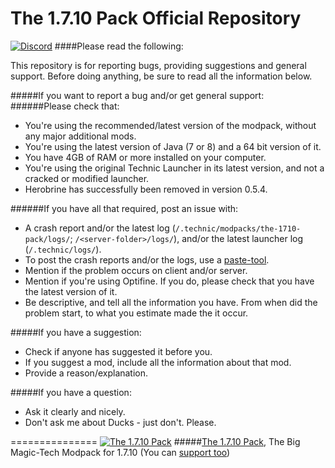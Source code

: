The 1.7.10 Pack Official Repository
===============
[![Discord](https://discordapp.com/api/servers/96554564429299712/widget.png)](https://discord.gg/0XRCFkHskZH0DA3Q)
####Please read the following:

This repository is for reporting bugs, providing suggestions and general support.
Before doing anything, be sure to read all the information below.

#####If you want to report a bug and/or get general support:
######Please check that:
- You're using the recommended/latest version of the modpack, without any major additional mods.
- You're using the latest version of Java (7 or 8) and a 64 bit version of it.
- You have 4GB of RAM or more installed on your computer.
- You're using the original Technic Launcher in its latest version, and not a cracked or modified launcher.
- Herobrine has successfully been removed in version 0.5.4.

######If you have all that required, post an issue with:
- A crash report and/or the latest log (`/.technic/modpacks/the-1710-pack/logs/`; `/<server-folder>/logs/`), and/or the latest launcher log (`/.technic/logs/`).
- To post the crash reports and/or the logs, use a [paste-tool](http://paste.ubuntu.com).
- Mention if the problem occurs on client and/or server.
- Mention if you're using Optifine. If you do, please check that you have the latest version of it.
- Be descriptive, and tell all the information you have. From when did the problem start, to what you estimate made the it occur.
 
#####If you have a suggestion:
- Check if anyone has suggested it before you.
- If you suggest a mod, include all the information about that mod.
- Provide a reason/explanation.

#####If you have a question:
- Ask it clearly and nicely.
- Don't ask me about Ducks - just don't. Please.

===============
[![The 1.7.10 Pack](http://i.imgur.com/ojW71W9.png)](http://the-1710-pack.com)
#####[The 1.7.10 Pack](http://the-1710-pack.com/), The Big Magic-Tech Modpack for 1.7.10
(You can [support too](http://bit.ly/The-1-7-10-Pack-Donations))
